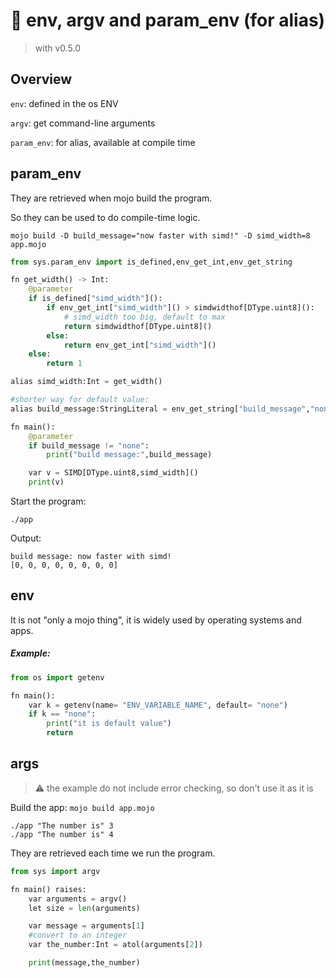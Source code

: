 # 🦜 env, argv and param_env (for alias)
> with v0.5.0
## Overview
```env```: defined in the os ENV

```argv```: get command-line arguments

```param_env```: for alias, available at compile time

## param_env
They are retrieved when mojo build the program.

So they can be used to do compile-time logic.

```mojo build -D build_message="now faster with simd!" -D simd_width=8 app.mojo```
```python
from sys.param_env import is_defined,env_get_int,env_get_string

fn get_width() -> Int:
    @parameter
    if is_defined["simd_width"]():
        if env_get_int["simd_width"]() > simdwidthof[DType.uint8]():
            # simd_width too big, default to max
            return simdwidthof[DType.uint8]()
        else:
            return env_get_int["simd_width"]()
    else:
        return 1

alias simd_width:Int = get_width()

#shorter way for default value:
alias build_message:StringLiteral = env_get_string["build_message","none"]()

fn main():
    @parameter
    if build_message != "none":
        print("build message:",build_message)

    var v = SIMD[DType.uint8,simd_width]()
    print(v)
```
Start the program:

```./app```

Output:

    build message: now faster with simd!
    [0, 0, 0, 0, 0, 0, 0, 0]
## env
It is not "only a mojo thing", it is widely used by operating systems and apps.

##### Example:
```python
from os import getenv

fn main():
    var k = getenv(name= "ENV_VARIABLE_NAME", default= "none")
    if k == "none":
        print("it is default value")
        return
```


## args
> ⚠️ the example do not include error checking, so don't use it as it is

Build the app: ```mojo build app.mojo```

    ./app "The number is" 3
    ./app "The number is" 4
They are retrieved each time we run the program.

```python
from sys import argv

fn main() raises:
    var arguments = argv()
    let size = len(arguments)

    var message = arguments[1]
    #convert to an integer
    var the_number:Int = atol(arguments[2])

    print(message,the_number)
```
